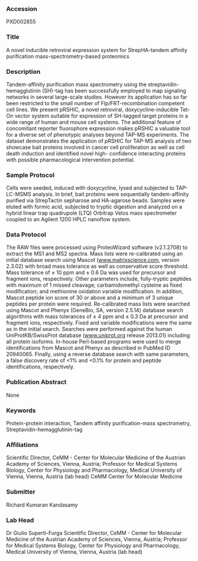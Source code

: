 ### Accession
PXD002855

### Title
A novel inducible retroviral expression system for StrepHA-tandem affinity purification mass-spectrometry-based proteomics

### Description
Tandem-affinity purification mass spectrometry using the streptavidin-hemagglutinin (SH)-tag has been successfully employed to map signaling networks in several large-scale  studies. However its application has so far been restricted to the small number of Flp/FRT-recombination competent cell lines. We present pRSHIC, a novel retroviral,  doxycycline-inducible Tet-On vector system suitable for expression of SH-tagged target proteins in a wide range of human and mouse cell systems. The additional feature of  concomitant reporter fluorophore expression makes pRSHIC a valuable tool for a diverse set of phenotypic analyses beyond TAP-MS experiments. The dataset demonstrates the  application of pRSHIC for TAP-MS analysis of two showcase bait proteins involved in cancer cell proliferation as well as cell death induction and identified novel high- confidence interacting proteins with possible pharmacological intervention potential.

### Sample Protocol
Cells were seeded, induced with doxycycline, lysed and subjected to TAP-LC-MSMS analysis. In brief, bait proteins were sequentially tandem-affinity purified via StrepTactin  sepharose and HA-agarose beads. Samples were eluted with formic acid, subjected to tryptic digestion and analyzed on a hybrid linear trap quadrupole (LTQ) Orbitrap Velos  mass spectrometer coupled to an Agilent 1200 HPLC nanoflow system.

### Data Protocol
The RAW files were processed using ProteoWizard software (v2.1.2708) to extract the MS1 and MS2 spectra. Mass lists were re-calibrated using an initial database search using  Mascot (www.matrixscience.com, version 2.3.02) with broad mass tolerance as well as conservative score threshold. Mass tolerance of ± 10 ppm and ± 0.6 Da was used for  precursor and fragment ions, respectively. Other parameters include, fully-tryptic peptides with maximum of 1 missed cleavage; carbamidomethyl cysteine as fixed  modification; and methionine oxidation variable modification. In addition, Mascot peptide ion score of 30 or above and a minimum of 3 unique peptides per protein were  required. Re-calibrated mass lists were searched using Mascot and Phenyx (GeneBio, SA, version 2.5.14) database search algorithms with mass tolerances of ± 4 ppm and ± 0.3  Da at precursor and fragment ions, respectively. Fixed and variable modifications were the same as in the initial search. Searches were performed against the human  UniProtKB/SwissProt database (www.uniprot.org release 2013.01) including all protein isoforms. In-house Perl-based programs were used to merge identifications from Mascot  and Phenyx as described in PubMed ID 20940065. Finally, using a reverse database search with same parameters, a false discovery rate of <1% and <0.1% for protein and peptide  identifications, respectively.

### Publication Abstract
None

### Keywords
Protein-protein interaction, Tandem affinity purification-mass spectrometry, Streptavidin-hemagglutinin-tag

### Affiliations
Scientific Director, CeMM - Center for Molecular Medicine of the Austrian Academy of Sciences, Vienna, Austria; Professor for Medical Systems Biology, Center for Physiology and  Pharmacology, Medical University of Vienna, Vienna, Austria (lab head)
CeMM Center for Molecular Medicine

### Submitter
Richard Kumaran Kandasamy

### Lab Head
Dr Giulio Superti-Furga
Scientific Director, CeMM - Center for Molecular Medicine of the Austrian Academy of Sciences, Vienna, Austria; Professor for Medical Systems Biology, Center for Physiology and  Pharmacology, Medical University of Vienna, Vienna, Austria (lab head)


